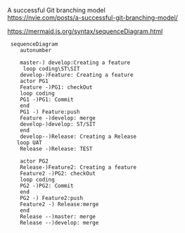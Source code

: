 A successful Git branching model  
https://nvie.com/posts/a-successful-git-branching-model/  

https://mermaid.js.org/syntax/sequenceDiagram.html  




```mermaid
 sequenceDiagram
    autonumber

    master-) develop:Creating a feature
     loop coding\ST\SIT
    develop-)Feature: Creating a feature  
    actor PG1
    Feature -)PG1: checkOut
    loop coding
    PG1 -)PG1: Commit
    end
    PG1 -) Feature:push 
    Feature -)develop: merge
    develop-)develop: ST/SIT  
    end     
    develop--)Release: Creating a Release
   loop UAT 
    Release -)Release: TEST

    actor PG2
    Release-)Feature2: Creating a feature  
    Feature2 -)PG2: checkOut
    loop coding
    PG2 -)PG2: Commit
    end
    PG2 -) Feature2:push 
    Feature2 -) Release:merge 
    end
    Release --)master: merge
    Release --)develop: merge
   
``` 

 
  
